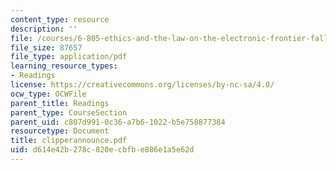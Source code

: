 ```yaml
---
content_type: resource
description: ''
file: /courses/6-805-ethics-and-the-law-on-the-electronic-frontier-fall-2005/d614e42b278c820ecbfbe886e1a5e62d_clipperannounce.pdf
file_size: 87657
file_type: application/pdf
learning_resource_types:
- Readings
license: https://creativecommons.org/licenses/by-nc-sa/4.0/
ocw_type: OCWFile
parent_title: Readings
parent_type: CourseSection
parent_uid: c807d991-0c36-a7b6-1022-b5e758877384
resourcetype: Document
title: clipperannounce.pdf
uid: d614e42b-278c-820e-cbfb-e886e1a5e62d
---
```

